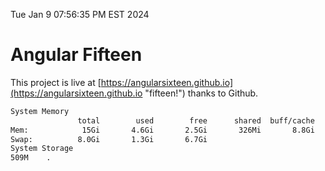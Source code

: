 Tue Jan  9 07:56:35 PM EST 2024

# Angular Fifteen


This project is live at [https://angularsixteen.github.io](https://angularsixteen.github.io "fifteen!") thanks to Github.

```bash
System Memory
               total        used        free      shared  buff/cache   available
Mem:            15Gi       4.6Gi       2.5Gi       326Mi       8.8Gi        10Gi
Swap:          8.0Gi       1.3Gi       6.7Gi
System Storage
509M	.
```
